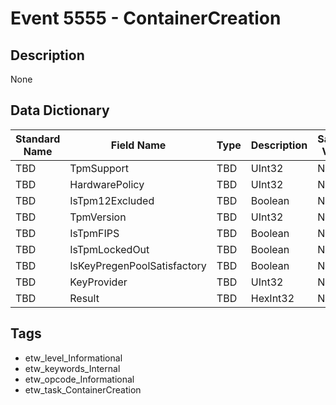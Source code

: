 # Event 5555 - ContainerCreation

## Description
None

## Data Dictionary
|Standard Name|Field Name|Type|Description|Sample Value|
|---|---|---|---|---|
|TBD|TpmSupport|TBD|UInt32|None|None|
|TBD|HardwarePolicy|TBD|UInt32|None|None|
|TBD|IsTpm12Excluded|TBD|Boolean|None|None|
|TBD|TpmVersion|TBD|UInt32|None|None|
|TBD|IsTpmFIPS|TBD|Boolean|None|None|
|TBD|IsTpmLockedOut|TBD|Boolean|None|None|
|TBD|IsKeyPregenPoolSatisfactory|TBD|Boolean|None|None|
|TBD|KeyProvider|TBD|UInt32|None|None|
|TBD|Result|TBD|HexInt32|None|None|

## Tags
* etw_level_Informational
* etw_keywords_Internal
* etw_opcode_Informational
* etw_task_ContainerCreation
